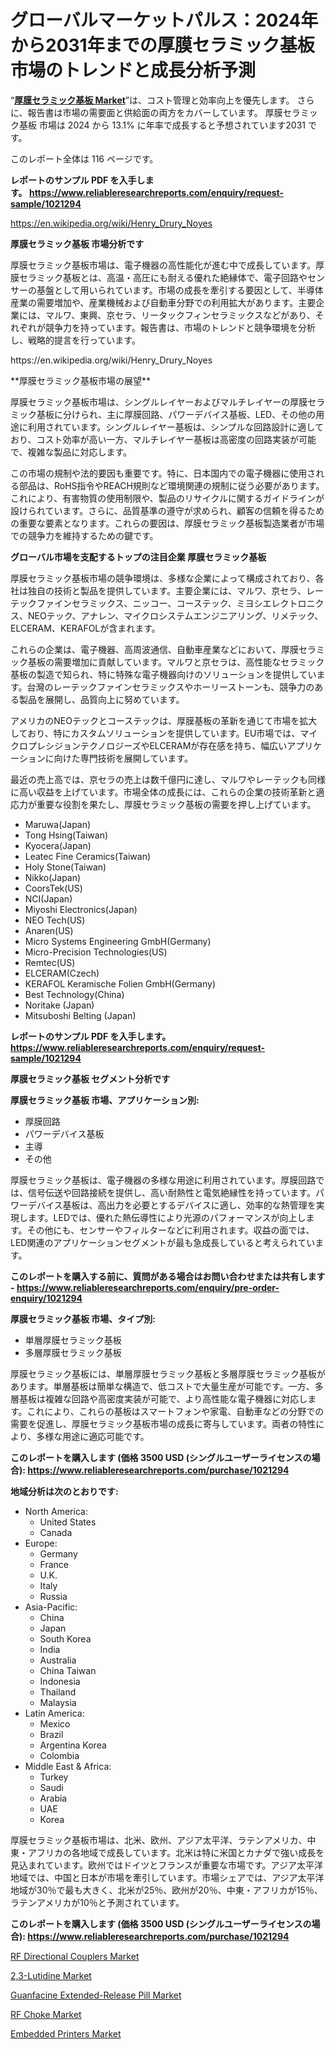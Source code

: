 <p><h1>グローバルマーケットパルス：2024年から2031年までの厚膜セラミック基板市場のトレンドと成長分析予測</h1></p><p>&ldquo;<strong><a href="https://www.reliableresearchreports.com/thick-film-ceramic-substrates-r1021294?utm_campaign=110&utm_medium=9&utm_source=Github&utm_content=ia&utm_term=29092024&utm_id=thick-film-ceramic-substrates">厚膜セラミック基板 Market</a></strong>&rdquo;は、コスト管理と効率向上を優先します。 さらに、報告書は市場の需要面と供給面の両方をカバーしています。 厚膜セラミック基板 市場は 2024 から 13.1% に年率で成長すると予想されています2031 です。</p>
<p>このレポート全体は 116 ページです。</p>
<p><strong>レポートのサンプル PDF を入手します。&nbsp;<a href="https://www.reliableresearchreports.com/enquiry/request-sample/1021294?utm_campaign=110&utm_medium=9&utm_source=Github&utm_content=ia&utm_term=29092024&utm_id=thick-film-ceramic-substrates">https://www.reliableresearchreports.com/enquiry/request-sample/1021294</a></strong></p>
<p><a href="https://en.wikipedia.org/wiki/Henry_Drury_Noyes?utm_campaign=110&utm_medium=9&utm_source=Github&utm_content=ia&utm_term=29092024&utm_id=thick-film-ceramic-substrates">https://en.wikipedia.org/wiki/Henry_Drury_Noyes</a></p>
<p><strong>厚膜セラミック基板 市場分析です</strong></p>
<p><p>厚膜セラミック基板市場は、電子機器の高性能化が進む中で成長しています。厚膜セラミック基板とは、高温・高圧にも耐える優れた絶縁体で、電子回路やセンサーの基盤として用いられています。市場の成長を牽引する要因として、半導体産業の需要増加や、産業機械および自動車分野での利用拡大があります。主要企業には、マルワ、東興、京セラ、リータックフィンセラミックスなどがあり、それぞれが競争力を持っています。報告書は、市場のトレンドと競争環境を分析し、戦略的提言を行っています。</p></p>
<p>https://en.wikipedia.org/wiki/Henry_Drury_Noyes</p>
<p><p>**厚膜セラミック基板市場の展望**</p><p>厚膜セラミック基板市場は、シングルレイヤーおよびマルチレイヤーの厚膜セラミック基板に分けられ、主に厚膜回路、パワーデバイス基板、LED、その他の用途に利用されています。シングルレイヤー基板は、シンプルな回路設計に適しており、コスト効率が高い一方、マルチレイヤー基板は高密度の回路実装が可能で、複雑な製品に対応します。</p><p>この市場の規制や法的要因も重要です。特に、日本国内での電子機器に使用される部品は、RoHS指令やREACH規則など環境関連の規制に従う必要があります。これにより、有害物質の使用制限や、製品のリサイクルに関するガイドラインが設けられています。さらに、品質基準の遵守が求められ、顧客の信頼を得るための重要な要素となります。これらの要因は、厚膜セラミック基板製造業者が市場での競争力を維持するための鍵です。</p></p>
<p><strong>グローバル市場を支配するトップの注目企業 厚膜セラミック基板</strong></p>
<p><p>厚膜セラミック基板市場の競争環境は、多様な企業によって構成されており、各社は独自の技術と製品を提供しています。主要企業には、マルワ、京セラ、レーテックファインセラミックス、ニッコー、コーステック、ミヨシエレクトロニクス、NEOテック、アナレン、マイクロシステムエンジニアリング、リメテック、ELCERAM、KERAFOLが含まれます。</p><p>これらの企業は、電子機器、高周波通信、自動車産業などにおいて、厚膜セラミック基板の需要増加に貢献しています。マルワと京セラは、高性能なセラミック基板の製造で知られ、特に特殊な電子機器向けのソリューションを提供しています。台灣のレーテックファインセラミックスやホーリーストーンも、競争力のある製品を展開し、品質向上に努めています。</p><p>アメリカのNEOテックとコーステックは、厚膜基板の革新を通じて市場を拡大しており、特にカスタムソリューションを提供しています。EU市場では、マイクロプレシジョンテクノロジーズやELCERAMが存在感を持ち、幅広いアプリケーションに向けた専門技術を展開しています。</p><p>最近の売上高では、京セラの売上は数千億円に達し、マルワやレーテックも同様に高い収益を上げています。市場全体の成長には、これらの企業の技術革新と適応力が重要な役割を果たし、厚膜セラミック基板の需要を押し上げています。</p></p>
<p><ul><li>Maruwa(Japan)</li><li>Tong Hsing(Taiwan)</li><li>Kyocera(Japan)</li><li>Leatec Fine Ceramics(Taiwan)</li><li>Holy Stone(Taiwan)</li><li>Nikko(Japan)</li><li>CoorsTek(US)</li><li>NCI(Japan)</li><li>Miyoshi Electronics(Japan)</li><li>NEO Tech(US)</li><li>Anaren(US)</li><li>Micro Systems Engineering GmbH(Germany)</li><li>Micro-Precision Technologies(US)</li><li>Remtec(US)</li><li>ELCERAM(Czech)</li><li>KERAFOL Keramische Folien GmbH(Germany)</li><li>Best Technology(China)</li><li>Noritake (Japan)</li><li>Mitsuboshi Belting (Japan)</li></ul></p>
<p><strong>レポートのサンプル PDF を入手します。 <a href="https://www.reliableresearchreports.com/enquiry/request-sample/1021294?utm_campaign=110&utm_medium=9&utm_source=Github&utm_content=ia&utm_term=29092024&utm_id=thick-film-ceramic-substrates">https://www.reliableresearchreports.com/enquiry/request-sample/1021294</a></strong></p>
<p><strong>厚膜セラミック基板 セグメント分析です</strong></p>
<p><strong>厚膜セラミック基板 市場、アプリケーション別:</strong></p>
<p><ul><li>厚膜回路</li><li>パワーデバイス基板</li><li>主導</li><li>その他</li></ul></p>
<p><p>厚膜セラミック基板は、電子機器の多様な用途に利用されています。厚膜回路では、信号伝送や回路接続を提供し、高い耐熱性と電気絶縁性を持っています。パワーデバイス基板は、高出力を必要とするデバイスに適し、効率的な熱管理を実現します。LEDでは、優れた熱伝導性により光源のパフォーマンスが向上します。その他にも、センサーやフィルターなどに利用されます。収益の面では、LED関連のアプリケーションセグメントが最も急成長していると考えられています。</p></p>
<p><strong>このレポートを購入する前に、質問がある場合はお問い合わせまたは共有します - <a href="https://www.reliableresearchreports.com/enquiry/pre-order-enquiry/1021294?utm_campaign=110&utm_medium=9&utm_source=Github&utm_content=ia&utm_term=29092024&utm_id=thick-film-ceramic-substrates">https://www.reliableresearchreports.com/enquiry/pre-order-enquiry/1021294</a></strong></p>
<p><strong>厚膜セラミック基板 市場、タイプ別:</strong></p>
<p><ul><li>単層厚膜セラミック基板</li><li>多層厚膜セラミック基板</li></ul></p>
<p><p>厚膜セラミック基板には、単層厚膜セラミック基板と多層厚膜セラミック基板があります。単層基板は簡単な構造で、低コストで大量生産が可能です。一方、多層基板は複雑な回路や高密度実装が可能で、より高性能な電子機器に対応します。これにより、これらの基板はスマートフォンや家電、自動車などの分野での需要を促進し、厚膜セラミック基板市場の成長に寄与しています。両者の特性により、多様な用途に適応可能です。</p></p>
<p><strong>このレポートを購入します (価格 3500 USD (シングルユーザーライセンスの場合): <a href="https://www.reliableresearchreports.com/purchase/1021294?utm_campaign=110&utm_medium=9&utm_source=Github&utm_content=ia&utm_term=29092024&utm_id=thick-film-ceramic-substrates">https://www.reliableresearchreports.com/purchase/1021294</a></strong></p>
<p><strong>地域分析は次のとおりです:</strong></p>
<p><ul>
    <li>
        North America:
        <ul>
            <li>United States</li>
            <li>Canada</li>
        </ul>
    </li>
    <li>
        Europe:
        <ul>
            <li>Germany</li>
            <li>France</li>
            <li>U.K.</li>
            <li>Italy</li>
            <li>Russia</li>
        </ul>
    </li>
    <li>
        Asia-Pacific:
        <ul>
            <li>China</li>
            <li>Japan</li>
            <li>South Korea</li>
            <li>India</li>
            <li>Australia</li>
            <li>China Taiwan</li>
            <li>Indonesia</li>
            <li>Thailand</li>
            <li>Malaysia</li>
        </ul>
    </li>
    <li>
        Latin America:
        <ul>
            <li>Mexico</li>
            <li>Brazil</li>
            <li>Argentina Korea</li>
            <li>Colombia</li>
        </ul>
    </li>
    <li>
        Middle East & Africa:
        <ul>
            <li>Turkey</li>
            <li>Saudi</li>
            <li>Arabia</li>
            <li>UAE</li>
            <li>Korea</li>
        </ul>
    </li>
    </ul></p>
<p><p>厚膜セラミック基板市場は、北米、欧州、アジア太平洋、ラテンアメリカ、中東・アフリカの各地域で成長しています。北米は特に米国とカナダで強い成長を見込まれています。欧州ではドイツとフランスが重要な市場です。アジア太平洋地域では、中国と日本が市場を牽引しています。市場シェアでは、アジア太平洋地域が30％で最も大きく、北米が25％、欧州が20％、中東・アフリカが15％、ラテンアメリカが10％と予測されています。</p></p>
<p><strong>このレポートを購入します (価格 3500 USD (シングルユーザーライセンスの場合): <a href="https://www.reliableresearchreports.com/purchase/1021294?utm_campaign=110&utm_medium=9&utm_source=Github&utm_content=ia&utm_term=29092024&utm_id=thick-film-ceramic-substrates">https://www.reliableresearchreports.com/purchase/1021294</a></strong></p>
<p><p><a href="https://issuu.com/reportprime-2/docs/rf-directional-couplers-market-size_435cf55b625c1c?utm_campaign=110&utm_medium=9&utm_source=Github&utm_content=ia&utm_term=29092024&utm_id=thick-film-ceramic-substrates">RF Directional Couplers Market</a></p><p><a href="https://github.com/FosterFahey91/Market-Research-Report-List-1/blob/main/23-lutidine-market.md?utm_campaign=110&utm_medium=9&utm_source=Github&utm_content=ia&utm_term=29092024&utm_id=thick-film-ceramic-substrates">2,3-Lutidine Market</a></p><p><a href="https://github.com/Rekhakhatun65/Market-Research-Report-List-1/blob/main/guanfacine-extended-release-pill-market.md?utm_campaign=110&utm_medium=9&utm_source=Github&utm_content=ia&utm_term=29092024&utm_id=thick-film-ceramic-substrates">Guanfacine Extended-Release Pill Market</a></p><p><a href="https://issuu.com/reportprime-2/docs/rf-choke-market-size-2030.pptx_f1c508f480d511?utm_campaign=110&utm_medium=9&utm_source=Github&utm_content=ia&utm_term=29092024&utm_id=thick-film-ceramic-substrates">RF Choke Market</a></p><p><a href="https://www.linkedin.com/pulse/analyzing-embedded-printers-market-dynamics-growth-drivers-forecasted-fwrpe?utm_campaign=110&utm_medium=9&utm_source=Github&utm_content=ia&utm_term=29092024&utm_id=thick-film-ceramic-substrates">Embedded Printers Market</a></p></p>